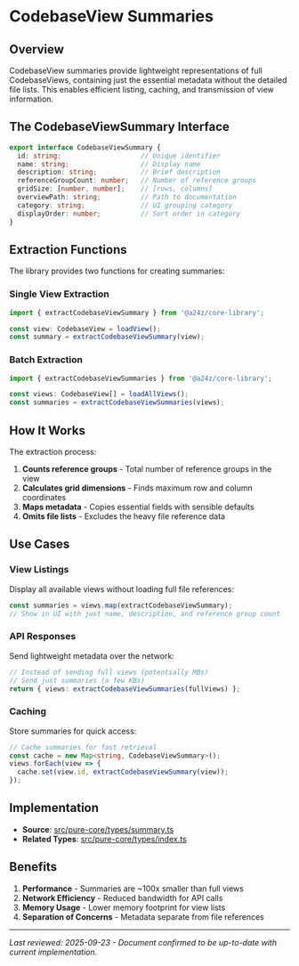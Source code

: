 # CodebaseView Summaries

## Overview

CodebaseView summaries provide lightweight representations of full CodebaseViews, containing just the essential metadata without the detailed file lists. This enables efficient listing, caching, and transmission of view information.

## The CodebaseViewSummary Interface

```typescript
export interface CodebaseViewSummary {
  id: string;                    // Unique identifier
  name: string;                  // Display name
  description: string;           // Brief description
  referenceGroupCount: number;   // Number of reference groups
  gridSize: [number, number];    // [rows, columns]
  overviewPath: string;          // Path to documentation
  category: string;              // UI grouping category
  displayOrder: number;          // Sort order in category
}
```

## Extraction Functions

The library provides two functions for creating summaries:

### Single View Extraction
```typescript
import { extractCodebaseViewSummary } from '@a24z/core-library';

const view: CodebaseView = loadView();
const summary = extractCodebaseViewSummary(view);
```

### Batch Extraction
```typescript
import { extractCodebaseViewSummaries } from '@a24z/core-library';

const views: CodebaseView[] = loadAllViews();
const summaries = extractCodebaseViewSummaries(views);
```

## How It Works

The extraction process:
1. **Counts reference groups** - Total number of reference groups in the view
2. **Calculates grid dimensions** - Finds maximum row and column coordinates
3. **Maps metadata** - Copies essential fields with sensible defaults
4. **Omits file lists** - Excludes the heavy file reference data

## Use Cases

### View Listings
Display all available views without loading full file references:
```typescript
const summaries = views.map(extractCodebaseViewSummary);
// Show in UI with just name, description, and reference group count
```

### API Responses
Send lightweight metadata over the network:
```typescript
// Instead of sending full views (potentially MBs)
// Send just summaries (a few KBs)
return { views: extractCodebaseViewSummaries(fullViews) };
```

### Caching
Store summaries for quick access:
```typescript
// Cache summaries for fast retrieval
const cache = new Map<string, CodebaseViewSummary>();
views.forEach(view => {
  cache.set(view.id, extractCodebaseViewSummary(view));
});
```

## Implementation

- **Source**: [src/pure-core/types/summary.ts](src/pure-core/types/summary.ts)
- **Related Types**: [src/pure-core/types/index.ts](src/pure-core/types/index.ts)

## Benefits

1. **Performance** - Summaries are ~100x smaller than full views
2. **Network Efficiency** - Reduced bandwidth for API calls
3. **Memory Usage** - Lower memory footprint for view lists
4. **Separation of Concerns** - Metadata separate from file references

---
*Last reviewed: 2025-09-23 - Document confirmed to be up-to-date with current implementation.*